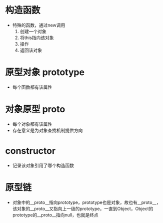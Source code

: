 # 构造函数
- 特殊的函数，通过new调用
    1. 创建一个对象
    2. 将this指向该对象
    3. 操作
    4. 返回该对象

# 原型对象 prototype
- 每个函数都有该属性

# 对象原型 __proto__ 
- 每个对象都有该属性
- 存在意义是为对象查找机制提供方向

# constructor
- 记录该对象引用了哪个构造函数

# 原型链
- 对象中的__proto__指向prototype，prototype也是对象，故也有__proto__，该对象的__proto__又指向上一级的prototype，一直到Object，Object的prototype的__proto__指向null，也就是终点